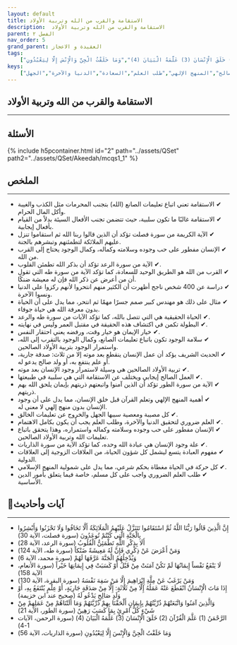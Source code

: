 ```yaml
---
layout: default
title: الاستقامة والقرب من الله وتربية الأولاد
description:  الاستقامة والقرب من الله وتربية الأولاد
parent: الفصل ٢
nav_order: 5
grand_parent: العقيدة و الاعجاز
tags: 
    ["إِنَّ الَّذِينَ قَالُوا رَبُّنَا اللَّهُ ثُمَّ اسْتَقَامُوا تَتَنَزَّلُ عَلَيْهِمُ الْمَلَائِكَةُ أَلَّا تَخَافُوا وَلَا تَحْزَنُوا وَأَبْشِرُوا بِالْجَنَّةِ الَّتِي كُنْتُمْ تُوعَدُونَ","أَلَا بِذِكْرِ اللَّهِ تَطْمَئِنُّ الْقُلُوبُ","وَمَنْ أَعْرَضَ عَنْ ذِكْرِي فَإِنَّ لَهُ مَعِيشَةً ضَنْكاً","وَيُدْخِلُهُمُ الْجَنَّةَ عَرَّفَهَا لَهُمْ","لَا يَنْفَعُ نَفْساً إِيمَانُهَا لَمْ تَكُنْ آمَنَتْ مِنْ قَبْلُ أَوْ كَسَبَتْ فِي إِيمَانِهَا خَيْراً","وَمَنْ يَرْغَبُ عَنْ مِلَّةِ إِبْرَاهِيمَ إِلَّا مَنْ سَفِهَ نَفْسَهُ","إِذَا مَاتَ الْإِنْسَانُ انْقَطَعَ عَنْهُ عَمَلُهُ إِلَّا مِنْ ثَلَاثَةٍ: إِلَّا مِنْ صَدَقَةٍ جَارِيَةٍ، أَوْ عِلْمٍ يُنْتَفَعُ بِهِ، أَوْ وَلَدٍ صَالِحٍ يَدْعُو لَهُ","وَالَّذِينَ آمَنُوا وَاتَّبَعَتْهُمْ ذُرِّيَّتُهُمْ بِإِيمَانٍ أَلْحَقْنَا بِهِمْ ذُرِّيَّتَهُمْ وَمَا أَلَتْنَاهُمْ مِنْ عَمَلِهِمْ مِنْ شَيْءٍ كُلُّ امْرِئٍ بِمَا كَسَبَ رَهِينٌ","الرَّحْمَنُ (1) عَلَّمَ الْقُرْآنَ (2) خَلَقَ الْإِنْسَانَ (3) عَلَّمَهُ الْبَيَانَ (4)","وَمَا خَلَقْتُ الْجِنَّ وَالْإِنْسَ إِلَّا لِيَعْبُدُونِ"]
keys:
    ["الاستقامة","القرب من الله","تربية الأولاد","العبادة","العمل الصالح","المنهج الإلهي","طلب العلم","السعادة","الدنيا والآخرة","الجهل"]
---
```

## ‏الاستقامة والقرب من الله وتربية الأولاد
***
## الأسئلة 
{% include h5pcontainer.html id="2" path="../assets/QSet" path2="../assets/QSet/Akeedah/mcqs1_1" %}
## الملخص
***
- ‏✔ الاستقامة تعني اتباع تعليمات الصانع (الله) بتجنب المحرمات مثل الكذب والغيبة وأكل المال الحرام. 
- ‏✔ الاستقامة غالبًا ما تكون سلبية، حيث تتضمن تجنب الأفعال السيئة بدلاً من القيام بأفعال إيجابية. 
- ‏✔ الآية الكريمة من سورة فصلت تؤكد أن الذين قالوا ربنا الله ثم استقاموا تنزل عليهم الملائكة لتطمئنهم وتبشرهم بالجنة. 
- ‏✔ الإنسان مفطور على حب وجوده وسلامته وكماله، وكمال الوجود يحتاج إلى القرب من الله. 
- ‏✔ الآية من سورة الرعد تؤكد أن بذكر الله تطمئن القلوب. 
- ‏✔ القرب من الله هو الطريق الوحيد للسعادة، كما تؤكد الآية من سورة طه التي تقول أن من أعرض عن ذكر الله فإن له معيشة ضنكًا. 
- ‏✔ دراسة عن 400 شخص ناجح أظهرت أن الكثير منهم انتحروا لأنهم ركزوا على الدنيا ونسوا الآخرة. 
- ‏✔ مثال على ذلك هو مهندس كبير صمم جسرًا مهمًا ثم انتحر، مما يدل على أن الحياة بدون معرفة الله هي حياة جوفاء. 
- ‏✔ الحياة الحقيقية هي التي تتصل بالله، كما تؤكد الآيات من سورة طه والرعد. 
- ‏✔ البطولة تكمن في اكتشاف هذه الحقيقة في مقتبل العمر وليس في نهايته. 
- ‏✔ خيار الإيمان هو خيار وقت، ورفضه يعني احتقار النفس. 
- ‏✔ سلامة الوجود تكون باتباع تعليمات الصانع، وكمال الوجود بالتقرب إلى الله، واستمرار الوجود بتربية الأولاد الصالحين. 
- ‏✔ الحديث الشريف يؤكد أن عمل الإنسان ينقطع بعد موته إلا من ثلاث: صدقة جارية، أو علم ينتفع به، أو ولد صالح يدعو له. 
- ‏✔ تربية الأولاد الصالحين هي وسيلة لاستمرار وجود الإنسان بعد موته. 
- ‏✔ العمل الصالح إيجابي ويختلف عن الاستقامة التي هي سلبية في طبيعتها. 
- ‏✔ الآية من سورة الطور تؤكد أن الذين آمنوا واتبعتهم ذريتهم بإيمان يلحق الله بهم ذريتهم. 
- ‏✔ أهمية المنهج الإلهي وتعلم القرآن قبل خلق الإنسان، مما يدل على أن وجود الإنسان بدون منهج إلهي لا معنى له. 
- ‏✔ كل مصيبة ومعصية سببها الجهل والخروج عن تعليمات الخالق. 
- ‏✔ العلم ضروري لتحقيق الدنيا والآخرة، وطلب العلم يجب أن يكون بكامل الاهتمام. 
- ‏✔ الإنسان مفطور على حب وجوده وسلامته وكماله واستمراره، وهذا يتحقق باتباع تعليمات الله وتربية الأولاد الصالحين. 
- ‏✔ علة وجود الإنسان هي عبادة الله وحده، كما تؤكد الآية من سورة الذاريات. 
- ‏✔ مفهوم العبادة يتسع ليشمل كل شؤون الحياة، من العلاقات الزوجية إلى العلاقات الدولية. 
- ‏✔ كل حركة في الحياة مغطاة بحكم شرعي، مما يدل على شمولية المنهج الإسلامي. 
- ‏✔ طلب العلم الضروري واجب على كل مسلم، خاصة فيما يتعلق بأمور الدين الأساسية. 

## 📜آيات وأحاديث
***
- ‏إِنَّ الَّذِينَ قَالُوا رَبُّنَا اللَّهُ ثُمَّ اسْتَقَامُوا تَتَنَزَّلُ عَلَيْهِمُ الْمَلَائِكَةُ أَلَّا تَخَافُوا وَلَا تَحْزَنُوا وَأَبْشِرُوا بِالْجَنَّةِ الَّتِي كُنْتُمْ تُوعَدُونَ (سورة فصلت، الآية 30)
- ‏أَلَا بِذِكْرِ اللَّهِ تَطْمَئِنُّ الْقُلُوبُ (سورة الرعد، الآية 28)
- ‏وَمَنْ أَعْرَضَ عَنْ ذِكْرِي فَإِنَّ لَهُ مَعِيشَةً ضَنْكاً (سورة طه، الآية 124)
- ‏وَيُدْخِلُهُمُ الْجَنَّةَ عَرَّفَهَا لَهُمْ (سورة محمد، الآية 6)
- ‏لَا يَنْفَعُ نَفْساً إِيمَانُهَا لَمْ تَكُنْ آمَنَتْ مِنْ قَبْلُ أَوْ كَسَبَتْ فِي إِيمَانِهَا خَيْراً (سورة الأنعام، الآية 158)
- ‏وَمَنْ يَرْغَبُ عَنْ مِلَّةِ إِبْرَاهِيمَ إِلَّا مَنْ سَفِهَ نَفْسَهُ (سورة البقرة، الآية 130)
- ‏إِذَا مَاتَ الْإِنْسَانُ انْقَطَعَ عَنْهُ عَمَلُهُ إِلَّا مِنْ ثَلَاثَةٍ: إِلَّا مِنْ صَدَقَةٍ جَارِيَةٍ، أَوْ عِلْمٍ يُنْتَفَعُ بِهِ، أَوْ وَلَدٍ صَالِحٍ يَدْعُو لَهُ (صحيح عند ابن خزيمة)
- ‏وَالَّذِينَ آمَنُوا وَاتَّبَعَتْهُمْ ذُرِّيَّتُهُمْ بِإِيمَانٍ أَلْحَقْنَا بِهِمْ ذُرِّيَّتَهُمْ وَمَا أَلَتْنَاهُمْ مِنْ عَمَلِهِمْ مِنْ شَيْءٍ كُلُّ امْرِئٍ بِمَا كَسَبَ رَهِينٌ (سورة الطور، الآية 21)
- ‏الرَّحْمَنُ (1) عَلَّمَ الْقُرْآنَ (2) خَلَقَ الْإِنْسَانَ (3) عَلَّمَهُ الْبَيَانَ (4) (سورة الرحمن، الآيات 1-4)
- ‏وَمَا خَلَقْتُ الْجِنَّ وَالْإِنْسَ إِلَّا لِيَعْبُدُونِ (سورة الذاريات، الآية 56)

